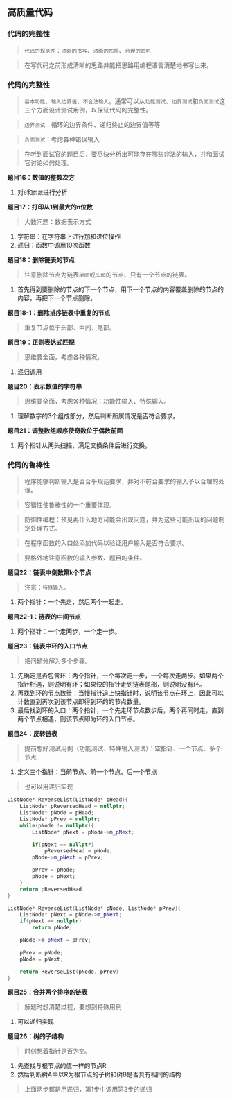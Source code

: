 ## 高质量代码


### 代码的完整性

> `代码的规范性`：`清晰的书写`、`清晰的布局`、`合理的命名`

> 在写代码之前形成清晰的思路并能把思路用编程语言清楚地书写出来。



### 代码的完整性


> `基本功能`、`输入边界值`、`不合法输入`。通常可以从`功能测试`、`边界测试`和`负面测试`这三个方面设计测试用例，以保证代码的完整性。

> `边界测试`：循环的边界条件、递归终止的边界值等等

> `负面测试`：考虑各种错误输入

> 在听到面试官的题目后，要尽快分析出可能存在哪些非法的输入，并和面试官讨论如何处理。


**题目16：数值的整数次方**

1. 对`0`和`负数`进行分析


**题目17：打印从1到最大的n位数**

> 大数问题：数据表示方式

1. 字符串：在字符串上进行加和进位操作
2. 递归：函数中调用10次函数


**题目18：删除链表的节点**

> 注意删除节点为链表`尾部`或`头部`的节点、只有一个节点的链表。

1. 首先得到要删除的节点的下一个节点，用下一个节点的内容覆盖删除的节点的内容，再把下一个节点删除。


**题目18-1：删除排序链表中重复的节点**

> 重复节点位于头部、中间、尾部。


**题目19：正则表达式匹配**

> 思维要全面，考虑各种情况。

1. 递归调用


**题目20：表示数值的字符串**

> 思维要全面，考虑各种情况：功能性输入、特殊输入。

1. 理解数字的3个组成部分，然后判断所属情况是否符合要求。


**题目21：调整数组顺序使奇数位于偶数前面**

1. 两个指针从两头扫描，满足交换条件后进行交换。


### 代码的鲁棒性

> 程序能够判断输入是否合乎规范要求，并对不符合要求的输入予以合理的处理。

> 容错性使鲁棒性的一个重要体现。

> 防御性编程：预见再什么地方可能会出现问题，并为这些可能出现的问题制定处理方式。

> 在程序函数的入口处添加代码以验证用户输入是否符合要求。

> 要格外地注意函数的输入参数、题目的条件。


**题目22：链表中倒数第k个节点**

> 注意：`特殊输入`。

1. 两个指针：一个先走，然后两个一起走。


**题目22-1：链表的中间节点**

1. 两个指针：一个走两步，一个走一步。


**题目23：链表中环的入口节点**

> 把问题分解为多个步骤。

1. 先确定是否包含环：两个指针，一个每次走一步，一个每次走两步。如果两个指针相遇，则说明有环；如果快的指针走到链表尾部，则说明没有环。
2. 再找到环的节点数量：当慢指针追上快指针时，说明该节点在环上，因此可以计数直到再次到该节点即得到环的的节点数量。
3. 最后找到环的入口：两个指针，一个先走环节点数步后，两个再同时走，直到两个节点相遇，则该节点即为环的入口节点。


**题目24：反转链表**

> 提前想好测试用例（功能测试、特殊输入测试）：空指针、一个节点、多个节点

1. 定义三个指针：当前节点、前一个节点、后一个节点

> 也可以用递归实现

```C++
ListNode* ReverseList(ListNode* pHead){
    ListNode* pReversedHead = nullptr;
    ListNode* pNode = pHead;
    ListNode* pPrev = nullptr;
    while(pNode != nullptr){
        ListNode* pNext = pNode->m_pNext;

        if(pNext == nullptr)
            pReversedHead = pNode;
        pNode->m_pNext = pPrev;

        pPrev = pNode;
        pNode = pNext;
    }
    return pReversedHead
}
```


```C++
ListNode* ReverseList(ListNode* pNode, ListNode* pPrev){
    ListNode* pNext = pNode->m_pNext;
    if(pNext == nullptr)
        return pNode;

    pNode->m_pNext = pPrev;

    pPrev = pNode;
    pNode = pNext;

    return ReverseList(pNode, pPrev)
}
```


**题目25：合并两个排序的链表**

> 解题时想清楚过程，要想到特殊用例

1. 可以递归实现


**题目26：树的子结构**

> 时刻想着指针是否为`空`。

1. 先查找与根节点的值一样的节点R
2. 然后判断树A中以R为根节点的子树和树B是否具有相同的结构

> 上面两步都是用递归，第1步中调用第2步的递归



